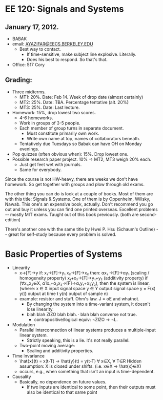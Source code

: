 EE 120: Signals and Systems
===========================
January 17, 2012.
-----------------
* BABAK
* email: AYAZIFAR@EECS.BERKELEY.EDU
  + Best way to contact.
	- If time-sensitive, make subject line explosive. Literally.
	- Does his best to respond. So that's that.
* Office: 517 Cory

Grading:
--------
* Three midterms.
  + MT1: 20%. Date: Feb 14. Week of drop date (almost certainly)
  + MT2: 25%. Date: TBA. Percentage tentative (alt. 20%)
  + MT3: 25%. Date: Last lecture.
* Homework: 15%, drop lowest two scores.
  + 4-6 homeworks.
  + Work in groups of 3-5 people.
  + Each member of group turns in separate document.
	- Must constitute primarily own work.
	- Write own name at top, names of collaborators beneath.
  + Tentatively due Tuesdays so Babak can have OH on Monday evenings.
* Pop quizzes (often obvious when): 15%. Drop lowest one.
* Possible research paper project. 10% => MT2, MT3 weigh 20% each.
  + Just get feet wet with journals.
  + Same for everybody.

Since the course is not HW-heavy, there are weeks we don't have
homework. So get together with groups and plow through old exams.

The other thing you can do is look at a couple of books. Most of them
are with this title: Signals & Systems. One of them is by Oppenheim,
Willsky, Nawab. This one's an expensive book, actually. Don't
recommend you go out and buy it unless you can find one printed
overseas. Excellent problems -- mostly MIT exams. Taught out of this
book previously. (both are second-edition)

There's another one with the same title by Hwei P. Hsu (Schaum's
Outline) -- great for self-study because every problem is solved.

Basic Properties of Systems
===========================
* Linearity
  + x→[F]→y
	if:
	  x₁→[F]→y₁
	  x₂→[F]→x₂
	then:
	   αx₁ →[F]→αy₁   (scaling / homogeneity property)
	  x₁+x₂→[F]→y₁+y₂ (additivity property)
	if (∀x₁,x₂∈X, α1x₁+α₂x₂→[F]→α₁y₁+α₂y₂), then the system is linear.
	(where:
	  x ∈ X    input signal space
	  y ∈ Y    output signal space
	  y = F(x)
	  y(t)     output at time t
	  y(n)     output of sample n)
  + example: resistor and stuff. Ohm's law. J = σE and whatnot.
	- By changing the system into a time-variant system, it doesn't
	  lose linearity.
	- blah blah ZIZO blah blah.
	  · blah blah converse not true.
	  - contrapositive/logical equiv: ¬ZIZO → ¬L.
* Modulation
  + Parallel interconnection of linear systems produces a
	multiple-input linear system.
	- Strictly speaking, this is a lie. It's not really parallel.
  + Two-point moving average:
	- Scaling and additivity properties.
* Time Invariance
  + \hat{x}(t) = x(t-T) → \hat{y}(t) = y(t-T)
	∀ x∈X, ∀ T∈R
	Hidden assumption: X is closed under shifts. (i.e. x∈X → \hat{x}∈X)
  + occurs, e.g., when something that isn't an input is time-dependent.
* Causality
  + Basically, no dependence on future values.
	- If two inputs are identical to some point, then their outputs
	  must also be identical to that same point
